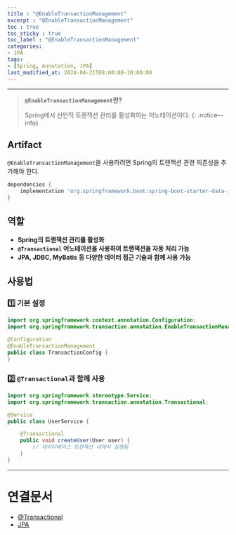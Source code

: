 ```yaml
---
title : "@EnableTransactionManagement"
excerpt : "@EnableTransactionManagement"
toc : true
toc_sticky : true
toc_label : "@EnableTransactionManagement"
categories:
- JPA
tags:
- [Spring, Annotation, JPA]
last_modified_at: 2024-04-21T08:00:00-10:00:00
---
```

  
---
  
> **`@EnableTransactionManagement`란?**  
>
>  Spring에서 선언적 트랜잭션 관리를 활성화하는 어노테이션이다. 
{: .notice--info}  
  
## Artifact
  `@EnableTransactionManagement`을 사용하려면 Spring의 트랜잭션 관련 의존성을 추가해야 한다.
  
```groovy
dependencies {
    implementation 'org.springframework.boot:spring-boot-starter-data-jpa'
}
```
  
## 역할
- **Spring의 트랜잭션 관리를 활성화**  
- **`@Transactional` 어노테이션을 사용하여 트랜잭션을 자동 처리 가능**  
- **JPA, JDBC, MyBatis 등 다양한 데이터 접근 기술과 함께 사용 가능**  
  
## 사용법
  
### 1️⃣ 기본 설정
  
```java
import org.springframework.context.annotation.Configuration;
import org.springframework.transaction.annotation.EnableTransactionManagement;

@Configuration
@EnableTransactionManagement
public class TransactionConfig {
}
```
  
### 2️⃣ `@Transactional`과 함께 사용
  
```java
import org.springframework.stereotype.Service;
import org.springframework.transaction.annotation.Transactional;

@Service
public class UserService {

    @Transactional
    public void createUser(User user) {
        // 데이터베이스 트랜잭션 내에서 실행됨
    }
}
```

---
  
# 연결문서
- [@Transactional](../../annotation/annotation-@Transactional)
- [JPA](../../jpa/jpa-JPA)
